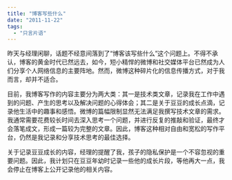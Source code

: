 ```yaml
---
title: "博客写些什么"
date: "2011-11-22"
tags: 
  - "只言片语"
---
```


昨天与经理闲聊，话题不经意间落到了“博客该写些什么”这个问题上。不得不承认，博客的黄金时代已然远去，如今，短小精悍的微博和社交媒体平台已然成为人们分享个人网络信息的主要阵地。然而，微博这种碎片化的信息传播方式，对于我而言，却并不适合。

目前，我博客写作的内容主要分为两大类：其一是技术类文章，记录我在工作中遇到的问题、产生的思考以及解决问题的心得体会；其二是关于豆豆的成长点滴，记录他生活中的趣事和感悟。微博的篇幅限制显然无法满足我撰写技术文章的需求。我通常需要花费较长时间去深入思考一个问题，并进行反复的推敲和验证，最终才会落笔成文，形成一篇较为完整的文章。因此，博客这种相对自由和宽松的写作平台，仍然是我记录和分享技术思考的最佳选择。

关于记录豆豆成长的内容，经理的提醒了我，孩子的隐私保护是一个不容忽视的重要问题。因此，我计划只在豆豆年幼时记录一些他的成长片段，等他再大一点，我会停止在博客上公开记录他的相关内容。
